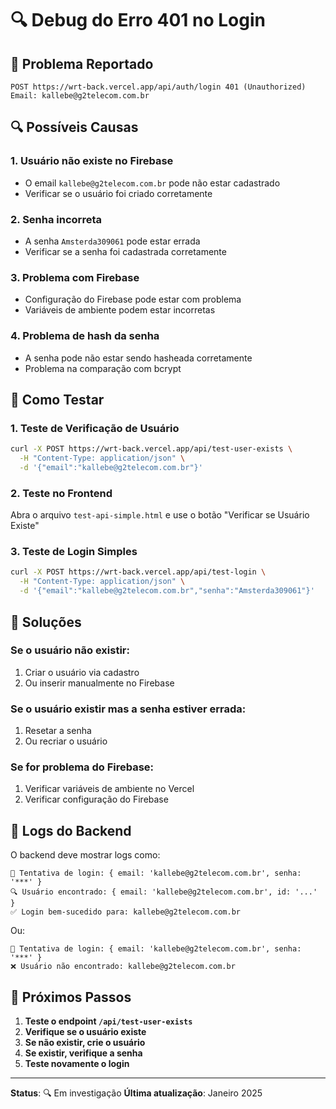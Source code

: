 # 🔍 Debug do Erro 401 no Login

## 🚨 Problema Reportado
```
POST https://wrt-back.vercel.app/api/auth/login 401 (Unauthorized)
Email: kallebe@g2telecom.com.br
```

## 🔍 Possíveis Causas

### 1. **Usuário não existe no Firebase**
- O email `kallebe@g2telecom.com.br` pode não estar cadastrado
- Verificar se o usuário foi criado corretamente

### 2. **Senha incorreta**
- A senha `Amsterda309061` pode estar errada
- Verificar se a senha foi cadastrada corretamente

### 3. **Problema com Firebase**
- Configuração do Firebase pode estar com problema
- Variáveis de ambiente podem estar incorretas

### 4. **Problema de hash da senha**
- A senha pode não estar sendo hasheada corretamente
- Problema na comparação com bcrypt

## 🧪 Como Testar

### 1. **Teste de Verificação de Usuário**
```bash
curl -X POST https://wrt-back.vercel.app/api/test-user-exists \
  -H "Content-Type: application/json" \
  -d '{"email":"kallebe@g2telecom.com.br"}'
```

### 2. **Teste no Frontend**
Abra o arquivo `test-api-simple.html` e use o botão "Verificar se Usuário Existe"

### 3. **Teste de Login Simples**
```bash
curl -X POST https://wrt-back.vercel.app/api/test-login \
  -H "Content-Type: application/json" \
  -d '{"email":"kallebe@g2telecom.com.br","senha":"Amsterda309061"}'
```

## 🔧 Soluções

### **Se o usuário não existir:**
1. Criar o usuário via cadastro
2. Ou inserir manualmente no Firebase

### **Se o usuário existir mas a senha estiver errada:**
1. Resetar a senha
2. Ou recriar o usuário

### **Se for problema do Firebase:**
1. Verificar variáveis de ambiente no Vercel
2. Verificar configuração do Firebase

## 📝 Logs do Backend

O backend deve mostrar logs como:
```
🔐 Tentativa de login: { email: 'kallebe@g2telecom.com.br', senha: '***' }
🔍 Usuário encontrado: { email: 'kallebe@g2telecom.com.br', id: '...' }
✅ Login bem-sucedido para: kallebe@g2telecom.com.br
```

Ou:
```
🔐 Tentativa de login: { email: 'kallebe@g2telecom.com.br', senha: '***' }
❌ Usuário não encontrado: kallebe@g2telecom.com.br
```

## 🎯 Próximos Passos

1. **Teste o endpoint `/api/test-user-exists`**
2. **Verifique se o usuário existe**
3. **Se não existir, crie o usuário**
4. **Se existir, verifique a senha**
5. **Teste novamente o login**

---

**Status**: 🔍 Em investigação
**Última atualização**: Janeiro 2025 